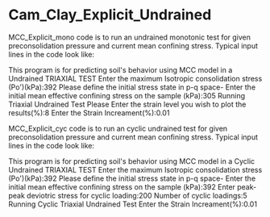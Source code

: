 # Cam_Clay_Explicit_Undrained

MCC_Explicit_mono code is to run an undrained monotonic test for given preconsolidation pressure and current mean confining stress.
Typical input lines in the code look like:

This program is for predicting soil's behavior using MCC model in a Undrained TRIAXIAL TEST
Enter the maximum Isotropic consolidation stress (Po')(kPa):392
Please define the initial stress state in p-q space-
Enter the initial mean effective confining stress on the sample (kPa):305
Running Triaxial Undrained Test
Please Enter the strain level you wish to plot the results(%):8
Enter the Strain Increament(%):0.01

MCC_Explicit_cyc code is to run an cyclic undrained test for given preconsolidation pressure and current mean confining stress.
Typical input lines in the code look like:

This program is for predicting soil's behavior using MCC model in a Cyclic Undrained TRIAXIAL TEST
Enter the maximum Isotropic consolidation stress (Po')(kPa):392
Please define the initial stress state in p-q space-
Enter the initial mean effective confining stress on the sample (kPa):392
Enter peak-peak deviotric stress for cyclic loading:200
Number of cyclic loadings:5
Running Cyclic Triaxial Undrained Test
Enter the Strain Increament(%):0.01

